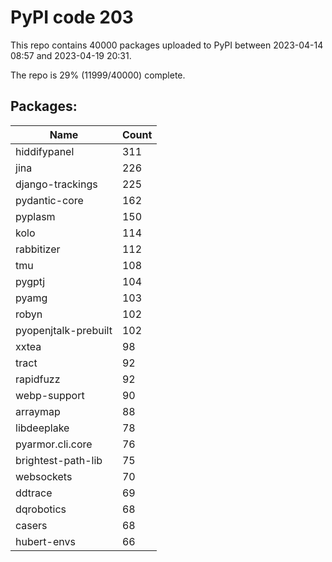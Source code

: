 # PyPI code 203

This repo contains 40000 packages uploaded to PyPI between 
2023-04-14 08:57 and 2023-04-19 20:31.

The repo is 29% (11999/40000) complete.

## Packages:

| Name  | Count |
| ----- | ----- |
| hiddifypanel | 311 |
| jina | 226 |
| django-trackings | 225 |
| pydantic-core | 162 |
| pyplasm | 150 |
| kolo | 114 |
| rabbitizer | 112 |
| tmu | 108 |
| pygptj | 104 |
| pyamg | 103 |
| robyn | 102 |
| pyopenjtalk-prebuilt | 102 |
| xxtea | 98 |
| tract | 92 |
| rapidfuzz | 92 |
| webp-support | 90 |
| arraymap | 88 |
| libdeeplake | 78 |
| pyarmor.cli.core | 76 |
| brightest-path-lib | 75 |
| websockets | 70 |
| ddtrace | 69 |
| dqrobotics | 68 |
| casers | 68 |
| hubert-envs | 66 |



